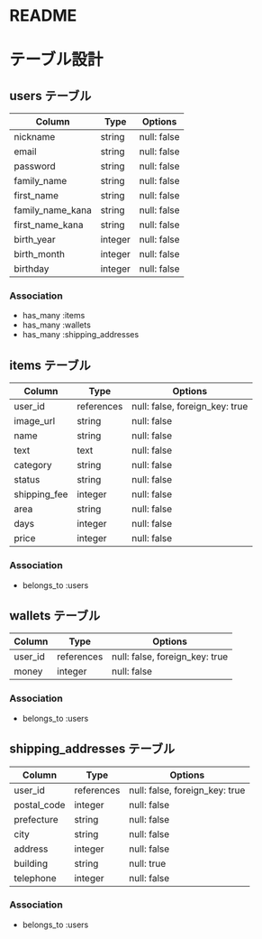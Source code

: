 # README

# テーブル設計

## users テーブル

| Column           | Type    | Options     |
| ---------------- | ------- | ----------- |
| nickname         | string  | null: false |
| email            | string  | null: false |
| password         | string  | null: false |
| family_name      | string  | null: false |
| first_name       | string  | null: false |
| family_name_kana | string  | null: false |
| first_name_kana  | string  | null: false |
| birth_year       | integer | null: false |
| birth_month      | integer | null: false |
| birthday         | integer | null: false |

### Association

- has_many :items
- has_many :wallets
- has_many :shipping_addresses

## items テーブル

| Column       | Type       | Options                        |
| ------------ | ---------- | ------------------------------ |
| user_id      | references | null: false, foreign_key: true |
| image_url    | string     | null: false                    |
| name         | string     | null: false                    |
| text         | text       | null: false                    |
| category     | string     | null: false                    |
| status       | string     | null: false                    |
| shipping_fee | integer    | null: false                    |
| area         | string     | null: false                    |
| days         | integer    | null: false                    |
| price        | integer    | null: false                    |

### Association

- belongs_to :users

## wallets テーブル

| Column  | Type       | Options                        |
| ------- | ---------- | ------------------------------ |
| user_id | references | null: false, foreign_key: true |
| money   | integer    | null: false                    |

### Association

- belongs_to :users

## shipping_addresses テーブル

| Column       | Type       | Options                        |
| ------------ | ---------- | ------------------------------ |
| user_id      | references | null: false, foreign_key: true |
| postal_code  | integer    | null: false                    |
| prefecture   | string     | null: false                    |
| city         | string     | null: false                    |
| address      | integer    | null: false                    |
| building     | string     | null: true                     |
| telephone    | integer    | null: false                    |

### Association

- belongs_to :users
